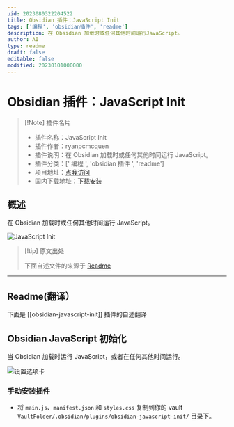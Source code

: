 ```yaml
---
uid: 2023080322204522
title: Obsidian 插件：JavaScript Init
tags: ['编程', 'obsidian插件', 'readme']
description: 在 Obsidian 加载时或任何其他时间运行JavaScript。
author: AI
type: readme
draft: false
editable: false
modified: 20230101000000
---
```


# Obsidian 插件：JavaScript Init

> [!Note] 插件名片
> - 插件名称：JavaScript Init
> - 插件作者：ryanpcmcquen
> - 插件说明：在 Obsidian 加载时或任何其他时间运行 JavaScript。
> - 插件分类：[' 编程 ', 'obsidian 插件 ', 'readme']
> - 项目地址：[点我访问](https://github.com/ryanpcmcquen/obsidian-javascript-init)
> - 国内下载地址：[下载安装](https://pkmer.cn/products/plugin/pluginMarket/?obsidian-javascript-init)

## 概述

在 Obsidian 加载时或任何其他时间运行 JavaScript。

![JavaScript Init](https://cdn.pkmer.cn/covers/obsidian-javascript-init.PNG!pkmer)

> [!tip] 原文出处
>
>下面自述文件的来源于 [Readme](https://ghproxy.net/https://raw.githubusercontent.com/ryanpcmcquen/obsidian-javascript-init/master/README.md)
>

---

## Readme(翻译）

下面是 [[obsidian-javascript-init]] 插件的自述翻译

## Obsidian JavaScript 初始化

当 Obsidian 加载时运行 JavaScript，或者在任何其他时间运行。

![设置选项卡](JavaScript_Init.png)

### 手动安装插件

- 将 `main.js`、`manifest.json` 和 `styles.css` 复制到你的 vault `VaultFolder/.obsidian/plugins/obsidian-javascript-init/` 目录下。



